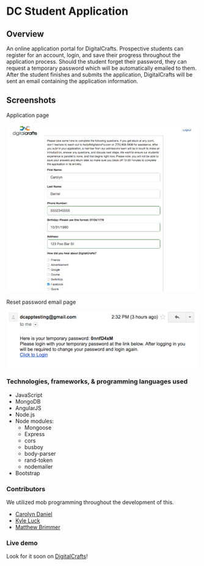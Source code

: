 # DC Student Application

## Overview
An online application portal for DigitalCrafts. Prospective students can register for an account, login, and save their progress throughout the application process. Should the student forget their password, they can request a temporary password which will be automatically emailed to them. After the student finishes and submits the application, DigitalCrafts will be sent an email containing the application information.


## Screenshots

<!-- Login page -->

<!-- ![Login Page](img/login.png) -->


Application page

![Application Page](img/app.png)


Reset password email page

![Reset Password Email Page](img/newpassword.png)



### Technologies, frameworks, & programming languages used
* JavaScript
* MongoDB
* AngularJS
* Node.js
* Node modules:
  * Mongoose
  * Express
  * cors
  * busboy
  * body-parser
  * rand-token
  * nodemailer
* Bootstrap


### Contributors
We utilized mob programming throughout the development of this.
* [Carolyn Daniel](https://github.com/csdaniel17)
* [Kyle Luck](https://github.com/kyleluck)
* [Matthew Brimmer](https://github.com/mbrimmer83)


### Live demo

Look for it soon on [DigitalCrafts](http://digitalcrafts.com/)!
